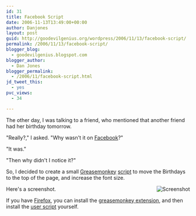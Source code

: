 ```yaml
---
id: 31
title: Facebook Script
date: 2006-11-13T13:49:00+00:00
author: Danjones
layout: post
guid: http://goodevilgenius.org/wordpress/2006/11/13/facebook-script/
permalink: /2006/11/13/facebook-script/
blogger_blog:
  - goodevilgenius.blogspot.com
blogger_author:
  - Dan Jones
blogger_permalink:
  - /2006/11/facebook-script.html
jd_tweet_this:
  - yes
pvc_views:
  - 34

---
```

The other day, I was talking to a friend, who mentioned that another friend had her birthday tomorrow.

"Really?," I asked. "Why wasn't it on [Facebook](http://www.facebook.com)?"

"It was."

"Then why didn't I notice it?"

So, I decided to create a small [Greasemonkey](http://greasemonkey.mozdev.org) [script](http://userscripts.org/scripts/show/7733) to move the Birthdays to the top of the page, and increase the font size.

Here's a screenshot. <img src="http://good.evil.genius.googlepages.com/Screenshot.png" alt="Screenshot" align="right" />

If you have [Firefox](http://www.getfirefox.com), you can install the [greasemonkey extension](https://addons.mozilla.org/firefox/748/), and then install the [user script](http://userscripts.org/scripts/show/7733) yourself.
